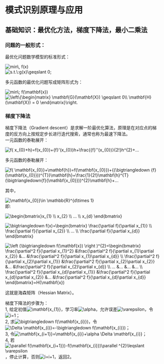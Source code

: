 # 模式识别原理与应用
## 基础知识：最优化方法，梯度下降法，最小二乘法

### 问题的一般形式：
最优化问题数学模型的标准形式：<br />


<img src="http://latex.codecogs.com/gif.latex?min\,&space;f(x)" title="min\, f(x)" /><br />
<img src="http://latex.codecogs.com/gif.latex?s.t.\:g(x)\geqslant&space;0;" title="s.t.\:g(x)\geqslant 0;" />


多元函数的最优化问题写成矩阵形式为：<br />


<img src="http://latex.codecogs.com/gif.latex?min\;&space;f(\mathbf{x})" title="min\; f(\mathbf{x})" /><br />
<img src="http://latex.codecogs.com/gif.latex?\left\{\begin{matrix}&space;\mathbf{G}(\mathbf{X})&space;\geqslant&space;0\\&space;\mathbf{H}(\mathbf{X})&space;=&space;0&space;\end{matrix}\right." title="\left\{\begin{matrix} \mathbf{G}(\mathbf{X}) \geqslant 0\\ \mathbf{H}(\mathbf{X}) = 0 \end{matrix}\right." />

### 梯度下降法
  梯度下降法（Gradient descent）是求解一阶最优化算法，原理是在对应点的梯度的反方向上按规定步长进行迭代搜索，通常也称为最速下降法。<br />
一元函数的泰勒展开：<br />


<img src="http://latex.codecogs.com/gif.latex?f(&space;x_{0}&plus;h)=f(x_{0})&plus;{f}'(x_{0})h&plus;\frac{{f}''(x_{0})}{2!}h^{2}&plus;..." title="f( x_{0}+h)=f(x_{0})+{f}'(x_{0})h+\frac{{f}''(x_{0})}{2!}h^{2}+..." /><br />


多元函数的泰勒展开：<br />


<img src="http://latex.codecogs.com/gif.latex?f(&space;\mathbf{x_{0}}&plus;\mathbf{h})=f(\mathbf{x_{0}})&plus;{(\bigtriangledown&space;{f}(\mathbf{x_{0}}))^{T}}\mathbf{h}&plus;\frac{1}{2!}\mathbf{h}^{T}(\bigtriangledown{f}(\mathbf{x_{0}}))^{2}\mathbf{h}&plus;..." title="f( \mathbf{x_{0}}+\mathbf{h})=f(\mathbf{x_{0}})+{(\bigtriangledown {f}(\mathbf{x_{0}}))^{T}}\mathbf{h}+\frac{1}{2!}\mathbf{h}^{T}(\bigtriangledown{f}(\mathbf{x_{0}}))^{2}\mathbf{h}+..." />


其中，<br />


<img src="http://latex.codecogs.com/gif.latex?\mathbf{x_{0}}\in&space;\mathbb{R}^{d\times&space;1}" title="\mathbf{x_{0}}\in \mathbb{R}^{d\times 1}" /><br />
即:<br />


<img src="http://latex.codecogs.com/gif.latex?\begin{bmatrix}x_{1}&space;\\&space;x_{2}&space;\\&space;...&space;\\&space;x_{d}&space;\end{bmatrix}" title="\begin{bmatrix}x_{1} \\ x_{2} \\ ... \\ x_{d} \end{bmatrix}" /><br />


<img src="http://latex.codecogs.com/gif.latex?\bigtriangledown&space;f(x)=\begin{bmatrix}&space;\frac{\partial&space;f}{\partial&space;x_{1}}&space;\\&space;\frac{\partial&space;f}{\partial&space;x_{2}}&space;\\&space;...&space;\\&space;\frac{\partial&space;f}{\partial&space;x_{d}}&space;\end{bmatrix}" title="\bigtriangledown f(x)=\begin{bmatrix} \frac{\partial f}{\partial x_{1}} \\ \frac{\partial f}{\partial x_{2}} \\ ... \\ \frac{\partial f}{\partial x_{d}} \end{bmatrix}" /><br />


<img src="http://latex.codecogs.com/gif.latex?\left&space;(\bigtriangledown&space;f(\mathbf{x})&space;\right&space;)^{2}=\begin{bmatrix}&space;\frac{\partial^2&space;f}{\partial&space;x_{1}^2}&space;&\frac{\partial^2&space;f}{\partial&space;x_{1}\partial&space;x_{2}}&space;&...&space;&\frac{\partial^2&space;f}{\partial&space;x_{1}\partial&space;x_{d}}&space;\\&space;\frac{\partial^2&space;f}{\partial&space;x_{2}\partial&space;x_{1}}&space;&\frac{\partial^2&space;f}{\partial&space;x_{2}\partial&space;x_{2}}&space;&...&space;&\frac{\partial^2&space;f}{\partial&space;x_{2}\partial&space;x_{d}}&space;\\&space;...&space;&...&space;&...&space;&...&space;\\&space;\frac{\partial^2&space;f}{\partial&space;x_{d}\partial&space;x_{1}}&space;&\frac{\partial^2&space;f}{\partial&space;x_{d}\partial&space;x_{2}}&space;&...&space;&\frac{\partial^2&space;f}{\partial&space;x_{d}\partial&space;x_{d}}&space;\end{bmatrix}=H(\mathbf{x})" title="\left (\bigtriangledown f(\mathbf{x}) \right )^{2}=\begin{bmatrix} \frac{\partial^2 f}{\partial x_{1}^2} &\frac{\partial^2 f}{\partial x_{1}\partial x_{2}} &... &\frac{\partial^2 f}{\partial x_{1}\partial x_{d}} \\ \frac{\partial^2 f}{\partial x_{2}\partial x_{1}} &\frac{\partial^2 f}{\partial x_{2}\partial x_{2}} &... &\frac{\partial^2 f}{\partial x_{2}\partial x_{d}} \\ ... &... &... &... \\ \frac{\partial^2 f}{\partial x_{d}\partial x_{1}} &\frac{\partial^2 f}{\partial x_{d}\partial x_{2}} &... &\frac{\partial^2 f}{\partial x_{d}\partial x_{d}} \end{bmatrix}=H(\mathbf{x})" /><br />


这就是海森矩阵（Hessian Matrix）。


梯度下降法的步骤为：<br />
1, 给定初值<img src="http://latex.codecogs.com/gif.latex?\mathbf{x_{1}}" title="\mathbf{x_{1}}" />，学习率<img src="http://latex.codecogs.com/gif.latex?\alpha" title="\alpha" />，允许误差<img src="http://latex.codecogs.com/gif.latex?\varepsilon" title="\varepsilon" />，令<img src="http://latex.codecogs.com/gif.latex?i=1" title="i=1" />；<br />
2, 求<img src="http://latex.codecogs.com/gif.latex?\bigtriangledown&space;f(\mathbf{x_{i}})" title="\bigtriangledown f(\mathbf{x_{i}})" />，令<img src="http://latex.codecogs.com/gif.latex?\Delta&space;\mathbf{x_{i}}=-\bigtriangledown&space;f(\mathbf{x_{i}})" title="\Delta \mathbf{x_{i}}=-\bigtriangledown f(\mathbf{x_{i}})" />；<br />
3, 令<img src="http://latex.codecogs.com/gif.latex?\mathbf{x_{i&plus;1}}=\mathbf{x_{i}}&plus;\alpha&space;\Delta&space;\mathbf{x_{i}}" title="\mathbf{x_{i+1}}=\mathbf{x_{i}}+\alpha \Delta \mathbf{x_{i}}" />；<br />
4, 若<img src="http://latex.codecogs.com/gif.latex?\parallel&space;f(\mathbf{x_{i&plus;1}})-f(\mathbf{x_{i}})\parallel&space;^{2}\leqslant&space;\varepsilon" title="\parallel f(\mathbf{x_{i+1}})-f(\mathbf{x_{i}})\parallel ^{2}\leqslant \varepsilon" />，停止计算，否则<img src="http://latex.codecogs.com/gif.latex?i=i&plus;1" title="i=i+1" />，返回2。<br />
